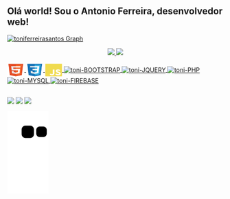 ## Olá world! Sou o Antonio Ferreira, desenvolvedor web!

<a href="https://github.com/toniferreirasantos/toniferreirasantos.git"><img alt="toniferreirasantos Graph" src="https://activity-graph.herokuapp.com/graph?username=toniferreirasantos&bg_color=0D1117&color=5BCDEC&line=5BCDEC&point=FFFFFF&hide_border=true" /></a>

<div align="center">
  <a href="https://github.com/toniferreirasantos">
  <img height="180em" src="https://github-readme-stats.vercel.app/api?username=toniferreirasantos&show_icons=true&theme=dracula&include_all_commits=true&count_private=true"/>
  <img height="180em" src="https://github-readme-stats.vercel.app/api/top-langs/?username=toniferreirasantos&layout=compact&langs_count=7&theme=dracula"/>
</div>
<div style="display: inline_block"><br>
  <img align="center" alt="toni-HTML" height="30" width="40" src="https://raw.githubusercontent.com/devicons/devicon/master/icons/html5/html5-original.svg">
  <img align="center" alt="toni-CSS" height="30" width="40" src="https://raw.githubusercontent.com/devicons/devicon/master/icons/css3/css3-original.svg">
  <img align="center" alt="toni-JS" height="30" width="40" src="https://raw.githubusercontent.com/devicons/devicon/master/icons/javascript/javascript-plain.svg">
  <img align="center" alt="toni-BOOTSTRAP" height="30" width="40" src="https://cdn.jsdelivr.net/gh/devicons/devicon/icons/bootstrap/bootstrap-plain.svg" />
  <img align="center" alt="toni-JQUERY" height="30" width="40" src="https://cdn.jsdelivr.net/gh/devicons/devicon/icons/jquery/jquery-original.svg" />
  <img align="center" alt="toni-PHP" height="40" width="40" src="https://cdn.jsdelivr.net/gh/devicons/devicon/icons/php/php-plain.svg">
  <img align="center" alt="toni-MYSQL" height="40" width="40" src="https://cdn.jsdelivr.net/gh/devicons/devicon/icons/mysql/mysql-original.svg" />
  <img align="center" alt="toni-FIREBASE" height="30" width="40" src="https://cdn.jsdelivr.net/gh/devicons/devicon/icons/firebase/firebase-plain.svg" />  
</div>

##

<div>   
  <a href = "mailto:toniferreirasantos@gmail.com"><img src="https://img.shields.io/badge/-Gmail-%23333?style=for-the-badge&logo=gmail&logoColor=white" target="_blank"></a>
  <a href="https://www.linkedin.com/in/antonio-ferreira-santos/" target="_blank"><img src="https://img.shields.io/badge/-LinkedIn-%230077B5?style=for-the-badge&logo=linkedin&logoColor=white" target="_blank"></a> 
  <a href="https://instagram.com/toniferreirasantos" target="_blank"><img src="https://img.shields.io/badge/-Instagram-%23E4405F?style=for-the-badge&logo=instagram&logoColor=white" target="_blank"></a>
 
  ![Snake animation](https://github.com/rafaballerini/rafaballerini/blob/output/github-contribution-grid-snake.svg)
</div>

<!--  Créditos à maravilhosa Rafaella Ballerini (rafaballerini) -->
